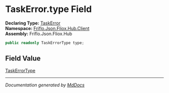 ﻿<!--  
  <auto-generated>   
    The contents of this file were generated by a tool.  
    Changes to this file may be list if the file is regenerated  
  </auto-generated>   
-->

# TaskError.type Field

**Declaring Type:** [TaskError](../index.md)  
**Namespace:** [Friflo.Json.Fliox.Hub.Client](../../index.md)  
**Assembly:** Friflo.Json.Fliox.Hub

```csharp
public readonly TaskErrorType type;
```

## Field Value

[TaskErrorType](../../TaskErrorType/index.md)

___

*Documentation generated by [MdDocs](https://github.com/ap0llo/mddocs)*
